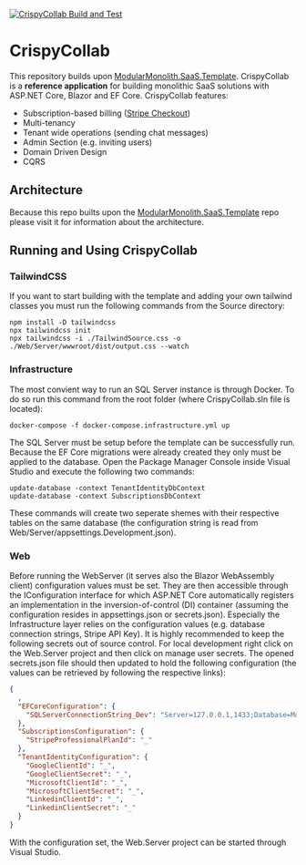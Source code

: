 
[![CrispyCollab Build and Test](https://github.com/DavidEggenberger/CrispyCollab/actions/workflows/build_test.yml/badge.svg)](https://github.com/DavidEggenberger/CrispyCollab/actions/workflows/build_test.yml)

# CrispyCollab

This repository builds upon <a href="https://github.com/DavidEggenberger/ModularMonolith.SaaS.Template">ModularMonolith.SaaS.Template</a>. CrispyCollab is a **reference application** for building monolithic SaaS solutions with ASP.NET Core, Blazor and EF Core. CrispyCollab features:

- Subscription-based billing (<a href="https://stripe.com/docs/payments/checkout">Stripe Checkout</a>)
- Multi-tenancy
- Tenant wide operations (sending chat messages)
- Admin Section (e.g. inviting users)
- Domain Driven Design
- CQRS

## Architecture

Because this repo builts upon the <a href="https://github.com/DavidEggenberger/ModularMonolith.SaaS.Template">ModularMonolith.SaaS.Template</a> repo please visit it for information about the architecture. 

## Running and Using CrispyCollab
### TailwindCSS
If you want to start building with the template and adding your own tailwind classes you must run the following commands from the Source directory:
```
npm install -D tailwindcss
npx tailwindcss init
npx tailwindcss -i ./TailwindSource.css -o ./Web/Server/wwwroot/dist/output.css --watch
```

### Infrastructure
The most convient way to run an SQL Server instance is through Docker. To do so run this command from the root folder (where CrispyCollab.sln file is located):
```
docker-compose -f docker-compose.infrastructure.yml up
```

The SQL Server must be setup before the template can be successfully run. Because the EF Core migrations were already created they only must be applied to the database. Open the Package Manager Console inside Visual Studio and execute the following two commands:
```
update-database -context TenantIdentityDbContext
update-database -context SubscriptionsDbContext
```
These commands will create two seperate shemes with their respective tables on the same database (the configuration string is read from Web/Server/appsettings.Development.json).

### Web
Before running the WebServer (it serves also the Blazor WebAssembly client) configuration values must be set. They are then accessible through the IConfiguration interface for which ASP.NET Core automatically registers an implementation in the inversion-of-control (DI) container (assuming the configuration resides in appsettings.json or secrets.json). Especially the Infrastructure layer relies on the configuration values (e.g. database connection strings, Stripe API Key). It is highly recommended to keep the following secrets out of source control. For local development right click on the Web.Server project and then click on manage user secrets. The opened secrets.json file should then updated to hold the following configuration (the values can be retrieved by following the respective links):

```json
{
  ,
  "EFCoreConfiguration": {
    "SQLServerConnectionString_Dev": "Server=127.0.0.1,1433;Database=ModularMonolith;User Id=SA;Password=YourSTRONG!Passw0rd;Encrypt=False;"
  },
  "SubscriptionsConfiguration": {
    "StripeProfessionalPlanId": "_"
  },
  "TenantIdentityConfiguration": {
    "GoogleClientId": "_",
    "GoogleClientSecret": "_",
    "MicrosoftClientId": "_",
    "MicrosoftClientSecret": "_",
    "LinkedinClientId": "_",
    "LinkedinClientSecret": "_"
  }
}
```

With the configuration set, the Web.Server project can be started through Visual Studio.
